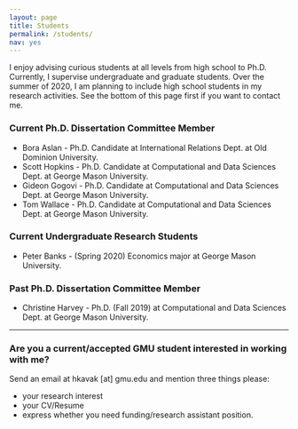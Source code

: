 ```yaml
---
layout: page
title: Students
permalink: /students/
nav: yes
---
```


I enjoy advising curious students at all levels from high school to Ph.D. Currently, I supervise  undergraduate and graduate students. Over the summer of 2020, I am planning to include high school students in my research activities. See the bottom of this page first if you want to contact me.


### Current Ph.D. Dissertation Committee Member
* Bora Aslan - Ph.D. Candidate at International Relations Dept. at Old Dominion University.
* Scott Hopkins - Ph.D. Candidate at Computational and Data Sciences Dept. at George Mason University. 
* Gideon Gogovi - Ph.D. Candidate at Computational and Data Sciences Dept. at George Mason University. 
* Tom Wallace - Ph.D. Candidate at Computational and Data Sciences Dept. at George Mason University.


### Current Undergraduate Research Students
* Peter Banks - (Spring 2020) Economics major at George Mason University.


### Past Ph.D. Dissertation Committee Member
* Christine Harvey - Ph.D. (Fall 2019) at Computational and Data Sciences Dept. at George Mason University.


---
### Are you a current/accepted GMU student interested in working with me?
Send an email at hkavak [at] gmu.edu and mention three things please:  
* your research interest
* your CV/Resume 
* express whether you need funding/research assistant position.
